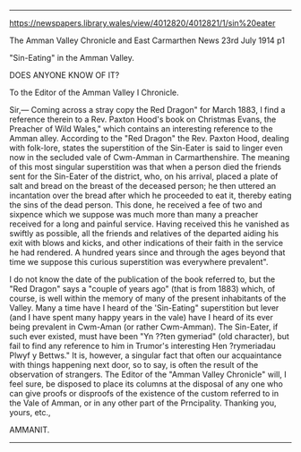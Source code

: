 
---

https://newspapers.library.wales/view/4012820/4012821/1/sin%20eater

The Amman Valley Chronicle and East Carmarthen News
23rd July 1914 p1

"Sin-Eating" in the Amman Valley.

DOES ANYONE KNOW OF IT?

To the Editor of the Amman Valley I Chronicle.

Sir,— Coming across a stray copy the Red Dragon" for March 1883, I find a reference therein to a Rev. Paxton Hood's book on Christmas Evans, the Preacher of Wild Wales," which contains an interesting reference to the Amman alley. According to the "Red Dragon" the Rev. Paxton Hood, dealing with folk-lore, states the superstition of the Sin-Eater is said to linger even now in the secluded vale of Cwm-Amman in Carmarthenshire. The meaning of this most singular superstition was that when a person died the friends sent for the Sin-Eater of the district, who, on his arrival, placed a plate of salt and bread on the breast of the deceased person; he then uttered an incantation over the bread after which he proceeded to eat it, thereby eating the sins of the dead person. This done, he received a fee of two and sixpence which we suppose was much more than many a preacher received for a long and painful service. Having received this he vanished as swiftly as possible, all the friends and relatives of the departed aiding his exit with blows and kicks, and other indications of their faith in the service he had rendered. A hundred years since and through the ages beyond that time we suppose this curious superstition was everywhere prevalent".

I do not know the date of the publication of the book referred to, but the "Red Dragon" says a "couple of years ago" (that is from 1883) which, of course, is well within the memory of many of the present inhabitants of the Valley. Many a time have I heard of the 'Sin-Eating" superstition but lever (and I have spent many happy years in the vale) have I heard of its ever being prevalent in Cwm-Aman (or rather Cwm-Amman). The Sin-Eater, if such ever existed, must have been "Yn ??ten gymeriad" (old character), but fail to find any reference to him in Trumor's interesting Hen ?rymeriadau Plwyf y Bettws." It is, however, a singular fact that often our acquaintance with things happening next door, so to say, is often the result of the observation of strangers. The Editor of the "Amman Valley Chronicle" will, I feel sure, be disposed to place its columns at the disposal of any one who can give proofs or disproofs of the existence of the custom referred to in the Vale of Amman, or in any other part of the Prncipality. Thanking you, yours, etc.,

AMMANIT.

---


